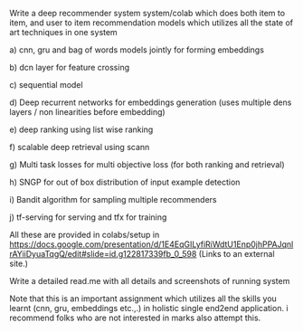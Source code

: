 Write a deep recommender system system/colab which does both item to item, and user to item recommendation  models
which utilizes all the state of art techniques in one system

a) cnn, gru and bag of words models jointly for forming embeddings

b) dcn layer for  feature crossing

c) sequential model 

d) Deep recurrent networks for embeddings generation (uses multiple dens layers / non linearities before embedding)

e) deep ranking using list wise ranking 

f) scalable deep retrieval using scann

g) Multi task losses for multi objective loss (for both ranking and retrieval)

h) SNGP for out of box distribution of input example detection

i) Bandit algorithm for sampling multiple recommenders

j) tf-serving for serving and tfx for training 

All these are provided in colabs/setup in https://docs.google.com/presentation/d/1E4EqGILyfiRiWdtU1Enp0jhPPAJqnlrAYiiDyuaTqgQ/edit#slide=id.g122817339fb_0_598 (Links to an external site.)


Write a detailed read.me with all details and screenshots of running system

Note that this is an important assignment which utilizes all the skills you learnt (cnn, gru, embeddings etc.,.) in holistic single end2end application. i recommend folks who are not interested in marks also attempt this.

